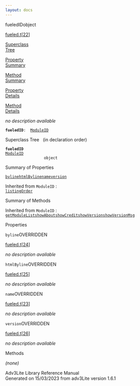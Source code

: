 ```yaml
---
layout: docs
---
```

<span class="title">fueledID</span><span class="type">object</span>

[fueled.t](../file/fueled.t.html)\[[22](../source/fueled.t.html#22)\]

[Superclass  
Tree](#_SuperClassTree_)

[Property  
Summary](#_PropSummary_)

[Method  
Summary](#_MethodSummary_)

[Property  
Details](#_Properties_)

[Method  
Details](#_Methods_)



*no description available*

**`fueledID`**` :   `[`ModuleID`](../object/ModuleID.html)



<span id="_SuperClassTree_"></span>



<span class="hdln">Superclass Tree</span>   (in declaration order)



**`fueledID`**  
[`ModuleID`](../object/ModuleID.html)  
`                 object`  
<span id="_PropSummary_"></span>



<span class="hdln">Summary of Properties</span>  



[`byline`](#byline)[`htmlByline`](#htmlByline)[`name`](#name)[`version`](#version)

Inherited from `ModuleID` :  
[`listingOrder`](../object/ModuleID.html#listingOrder)

<span id="_MethodSummary_"></span>



<span class="hdln">Summary of Methods</span>  





Inherited from `ModuleID` :  
[`getModuleList`](../object/ModuleID.html#getModuleList)[`showAbout`](../object/ModuleID.html#showAbout)[`showCredit`](../object/ModuleID.html#showCredit)[`showVersion`](../object/ModuleID.html#showVersion)[`showVersionMsg`](../object/ModuleID.html#showVersionMsg)

<span id="_Properties_"></span>



<span class="hdln">Properties</span>  



<span id="byline"></span>

`byline`<span class="rem">OVERRIDDEN</span>

[fueled.t](../file/fueled.t.html)\[[24](../source/fueled.t.html#24)\]



*no description available*



<span id="htmlByline"></span>

`htmlByline`<span class="rem">OVERRIDDEN</span>

[fueled.t](../file/fueled.t.html)\[[25](../source/fueled.t.html#25)\]



*no description available*



<span id="name"></span>

`name`<span class="rem">OVERRIDDEN</span>

[fueled.t](../file/fueled.t.html)\[[23](../source/fueled.t.html#23)\]



*no description available*



<span id="version"></span>

`version`<span class="rem">OVERRIDDEN</span>

[fueled.t](../file/fueled.t.html)\[[26](../source/fueled.t.html#26)\]



*no description available*



<span id="_Methods_"></span>



<span class="hdln">Methods</span>  



*(none)*



Adv3Lite Library Reference Manual  
Generated on 15/03/2023 from adv3Lite version 1.6.1


